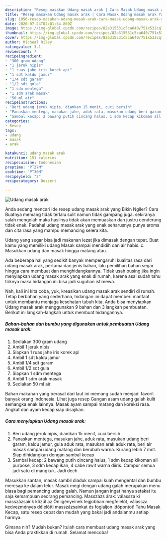 ```yaml
---
description: "Resep masakan Udang masak arak | Cara Masak Udang masak arak Yang Enak Banget"
title: "Resep masakan Udang masak arak | Cara Masak Udang masak arak Yang Enak Banget"
slug: 1056-resep-masakan-udang-masak-arak-cara-masak-udang-masak-arak-yang-enak-banget
date: 2020-07-24T02:01:54.869Z
image: https://img-global.cpcdn.com/recipes/82a315531c5ca640/751x532cq70/udang-masak-arak-foto-resep-utama.jpg
thumbnail: https://img-global.cpcdn.com/recipes/82a315531c5ca640/751x532cq70/udang-masak-arak-foto-resep-utama.jpg
cover: https://img-global.cpcdn.com/recipes/82a315531c5ca640/751x532cq70/udang-masak-arak-foto-resep-utama.jpg
author: Micheal Riley
ratingvalue: 3.1
reviewcount: 7
recipeingredient:
- "300 gram udang"
- "1 jeruk nipis"
- "1 ruas jahe iris korek api"
- "1 sdt kaldu jamur"
- "1/4 sdt garam"
- "1/2 sdt gula"
- "1 sdm mentega"
- "1 sdm arak masak"
- "50 ml air"
recipeinstructions:
- "Beri udang jeruk nipis, diamkan 15 menit, cuci bersih"
- "Panaskan mentega, masukan jahe, aduk rata, masukan udang beri garam, kaldu jamur, gula aduk rata, masukan arak aduk rata, beri air masak sampai udang matang dan berubah warna. Kurang lebih 7 mnt. Siap dihidangkan dengan sambal kecap"
- "Sambal kecap: 2 bawang putih cincang halus, 1 sdm kecap kikoman all purpose, 3 sdm kecap ikan, 4 cabe rawit warna diiris. Campur semua jadi satu di mangkuk. Jadi dech"
categories:
- Resep
tags:
- udang
- masak
- arak

katakunci: udang masak arak 
nutrition: 151 calories
recipecuisine: Indonesian
preptime: "PT27M"
cooktime: "PT30M"
recipeyield: "2"
recipecategory: Dessert

---
```



![Udang masak arak](https://img-global.cpcdn.com/recipes/82a315531c5ca640/751x532cq70/udang-masak-arak-foto-resep-utama.jpg)

Anda sedang mencari ide resep udang masak arak yang Bikin Ngiler? Cara Buatnya memang tidak terlalu sulit namun tidak gampang juga. sekiranya salah mengolah maka hasilnya tidak akan memuaskan dan justru cenderung tidak enak. Padahal udang masak arak yang enak seharusnya punya aroma dan cita rasa yang mampu memancing selera kita.

Udang yang segar bisa jadi makanan lezat jika dimasak dengan tepat. Buat kamu yang memiliki udang Masak sampai mendidih dan air habis. c. Masukkan udang dan masak hingga matang atau.

Ada beberapa hal yang sedikit banyak mempengaruhi kualitas rasa dari udang masak arak, pertama dari jenis bahan, lalu pemilihan bahan segar hingga cara membuat dan menghidangkannya. Tidak usah pusing jika ingin menyiapkan udang masak arak yang enak di rumah, karena asal sudah tahu triknya maka hidangan ini bisa jadi suguhan istimewa.


Nah, kali ini kita coba, yuk, kreasikan udang masak arak sendiri di rumah. Tetap berbahan yang sederhana, hidangan ini dapat memberi manfaat untuk membantu menjaga kesehatan tubuh kita. Anda bisa menyiapkan Udang masak arak menggunakan 9 bahan dan 3 langkah pembuatan. Berikut ini langkah-langkah untuk membuat hidangannya.

<!--inarticleads1-->

##### Bahan-bahan dan bumbu yang digunakan untuk pembuatan Udang masak arak:

1. Sediakan 300 gram udang
1. Ambil 1 jeruk nipis
1. Siapkan 1 ruas jahe iris korek api
1. Ambil 1 sdt kaldu jamur
1. Ambil 1/4 sdt garam
1. Ambil 1/2 sdt gula
1. Siapkan 1 sdm mentega
1. Ambil 1 sdm arak masak
1. Sediakan 50 ml air


Bahan makanan yang berasal dari laut ini memang sudah menjadi favorit banyak orang Indonesia. Lihat juga resep Gangan asam udang galah kulit semangka enak lainnya. Masak ayam sampai matang dan koreksi rasa. Angkat dan ayam kecap siap disajikan. 

<!--inarticleads2-->

##### Cara menyiapkan Udang masak arak:

1. Beri udang jeruk nipis, diamkan 15 menit, cuci bersih
1. Panaskan mentega, masukan jahe, aduk rata, masukan udang beri garam, kaldu jamur, gula aduk rata, masukan arak aduk rata, beri air masak sampai udang matang dan berubah warna. Kurang lebih 7 mnt. Siap dihidangkan dengan sambal kecap
1. Sambal kecap: 2 bawang putih cincang halus, 1 sdm kecap kikoman all purpose, 3 sdm kecap ikan, 4 cabe rawit warna diiris. Campur semua jadi satu di mangkuk. Jadi dech


Masukkan santan, masak sambil diaduk sampai kuah mengental dan bumbu meresap ke dalam telur. Masak megi dengan udang galah merupakan menu biasa bagi pemancing udang galah. Namun jangan ingat hanya setakat itu saja kemampuan seorang pemancing. Masszázs árak: válassza ki masszázsaink közül az Ön igényeinek legjobban megfelelőt, válassza kedvezményes délelőtti masszázsainkat és foglaljon időpontot! Tahu Masak Kecap, satu resep cepat dan mudah yang bakal jadi andalanmu setiap harinya. 

Gimana nih? Mudah bukan? Itulah cara membuat udang masak arak yang bisa Anda praktikkan di rumah. Selamat mencoba!
